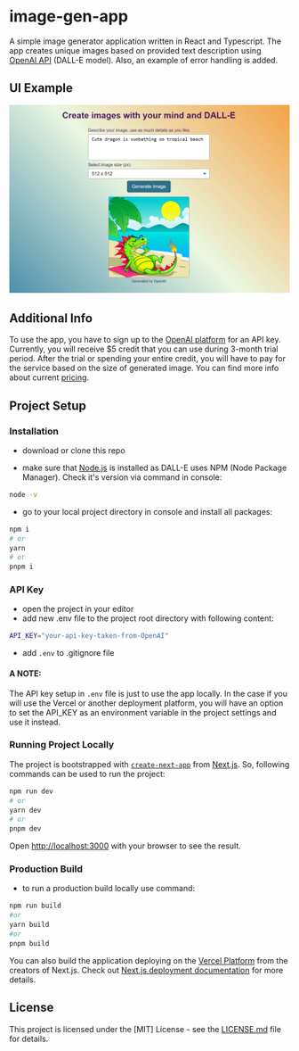 # image-gen-app

A simple image generator application written in React and Typescript. The app creates unique images based on provided text description using [OpenAI API](https://platform.openai.com/docs/api-reference/images/create) (DALL-E model). Also, an example of error handling is added.

## UI Example

<p align="middle">
  <img src="https://github.com/agapas/image-gen-app/blob/main/assets/exampleUI.png" width="800"/>
</p>

## Additional Info

To use the app, you have to sign up to the [OpenAI platform](https://platform.openai.com/signup) for an API key. Currently, you will receive $5 credit that you can use during 3-month trial period. After the trial or spending your entire credit, you will have to pay for the service based on the size of generated image. You can find more info about current [pricing](https://openai.com/pricing#image-models).

## Project Setup

### Installation

- download or clone this repo

- make sure that [Node.js](https://nodejs.org/en) is installed as DALL-E uses NPM (Node Package Manager). Check it's version via command in console:

```bash
node -v
```

- go to your local project directory in console and install all packages:

```bash
npm i
# or
yarn
# or
pnpm i
```

### API Key

- open the project in your editor
- add new .env file to the project root directory with following content:

```bash
API_KEY="your-api-key-taken-from-OpenAI"
```

- add `.env` to .gitignore file

#### A NOTE:

The API key setup in `.env` file is just to use the app locally. In the case if you will use the Vercel or another deployment platform, you will have an option to set the API_KEY as an environment variable in the project settings and use it instead.

### Running Project Locally

The project is bootstrapped with [`create-next-app`](https://github.com/vercel/next.js/tree/canary/packages/create-next-app) from [Next.js](https://nextjs.org/). So, following commands can be used to run the project:

```bash
npm run dev
# or
yarn dev
# or
pnpm dev
```

Open [http://localhost:3000](http://localhost:3000) with your browser to see the result.

### Production Build

- to run a production build locally use command:

```bash
npm run build
#or
yarn build
#or
pnpm build
```

You can also build the application deploying on the [Vercel Platform](https://vercel.com/new?utm_medium=default-template&filter=next.js&utm_source=create-next-app&utm_campaign=create-next-app-readme) from the creators of Next.js. Check out [Next.js deployment documentation](https://nextjs.org/docs/deployment) for more details.

## License

This project is licensed under the [MIT] License - see the [LICENSE.md](LICENSE) file for details.
